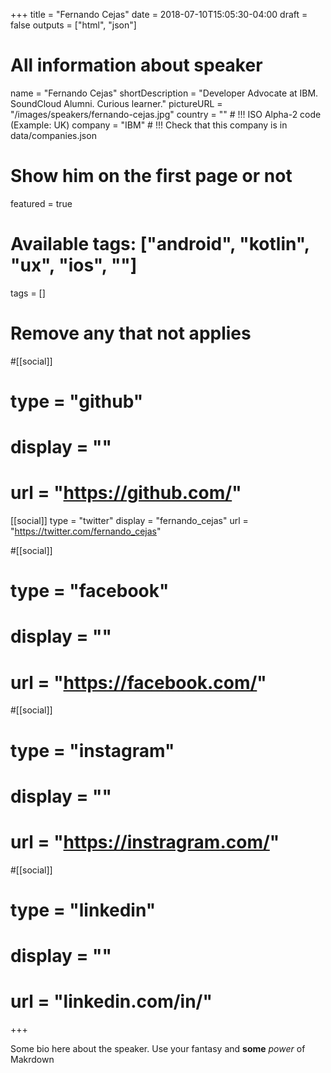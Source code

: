 +++
title = "Fernando Cejas"
date = 2018-07-10T15:05:30-04:00
draft = false
outputs = ["html", "json"]

# All information about speaker
name = "Fernando Cejas"
shortDescription = "Developer Advocate at IBM. SoundCloud Alumni. Curious learner."
pictureURL = "/images/speakers/fernando-cejas.jpg"
country = "" # !!! ISO Alpha-2 code (Example: UK)
company = "IBM" # !!! Check that this company is in data/companies.json

# Show him on the first page or not
featured = true

# Available tags: ["android", "kotlin", "ux", "ios", ""]
tags = []

# Remove any that not applies
#[[social]]
#  type = "github"
#  display = ""
#  url = "https://github.com/<username>"

[[social]]
  type = "twitter"
  display = "fernando_cejas"
  url = "https://twitter.com/fernando_cejas"

#[[social]]
#  type = "facebook"
#  display = ""
#  url = "https://facebook.com/<username>"

#[[social]]
#  type = "instagram"
#  display = ""
#  url = "https://instragram.com/<username>"

#[[social]]
#  type = "linkedin"
#  display = ""
#  url = "linkedin.com/in/<username>"

+++

Some bio here about the speaker. Use your fantasy and **some** _power_ of Makrdown
